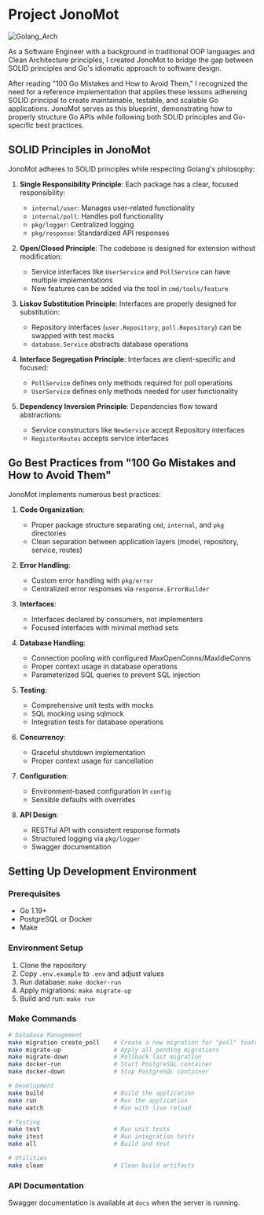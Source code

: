 # Project JonoMot

![Golang_Arch](https://github.com/user-attachments/assets/20fe6ce8-9a5a-4bb7-8d6a-18a26da4b950)

As a Software Engineer with a background in traditional OOP languages and Clean Architecture principles, I created JonoMot to bridge the gap between SOLID principles and Go's idiomatic approach to software design.

After reading "100 Go Mistakes and How to Avoid Them," I recognized the need for a reference implementation that applies these lessons adhereing SOLID principal to create maintainable, testable, and scalable Go applications. JonoMot serves as this blueprint, demonstrating how to properly structure Go APIs while following both SOLID principles and Go-specific best practices.

## SOLID Principles in JonoMot

JonoMot adheres to SOLID principles while respecting Golang's philosophy:

1. **Single Responsibility Principle**: Each package has a clear, focused responsibility:

    - `internal/user`: Manages user-related functionality
    - `internal/poll`: Handles poll functionality
    - `pkg/logger`: Centralized logging
    - `pkg/response`: Standardized API responses

2. **Open/Closed Principle**: The codebase is designed for extension without modification:

    - Service interfaces like `UserService` and `PollService` can have multiple implementations
    - New features can be added via the tool in `cmd/tools/feature`

3. **Liskov Substitution Principle**: Interfaces are properly designed for substitution:

    - Repository interfaces (`user.Repository`, `poll.Repository`) can be swapped with test mocks
    - `database.Service` abstracts database operations

4. **Interface Segregation Principle**: Interfaces are client-specific and focused:

    - `PollService` defines only methods required for poll operations
    - `UserService` defines only methods needed for user functionality

5. **Dependency Inversion Principle**: Dependencies flow toward abstractions:
    - Service constructors like `NewService` accept Repository interfaces
    - `RegisterRoutes` accepts service interfaces

## Go Best Practices from "100 Go Mistakes and How to Avoid Them"

JonoMot implements numerous best practices:

1. **Code Organization**:

    - Proper package structure separating `cmd`, `internal`, and `pkg` directories
    - Clean separation between application layers (model, repository, service, routes)

2. **Error Handling**:

    - Custom error handling with `pkg/error`
    - Centralized error responses via `response.ErrorBuilder`

3. **Interfaces**:

    - Interfaces declared by consumers, not implementers
    - Focused interfaces with minimal method sets

4. **Database Handling**:

    - Connection pooling with configured MaxOpenConns/MaxIdleConns
    - Proper context usage in database operations
    - Parameterized SQL queries to prevent SQL injection

5. **Testing**:

    - Comprehensive unit tests with mocks
    - SQL mocking using sqlmock
    - Integration tests for database operations

6. **Concurrency**:

    - Graceful shutdown implementation
    - Proper context usage for cancellation

7. **Configuration**:

    - Environment-based configuration in `config`
    - Sensible defaults with overrides

8. **API Design**:
    - RESTful API with consistent response formats
    - Structured logging via `pkg/logger`
    - Swagger documentation

## Setting Up Development Environment

### Prerequisites

-   Go 1.19+
-   PostgreSQL or Docker
-   Make

### Environment Setup

1. Clone the repository
2. Copy `.env.example` to `.env` and adjust values
3. Run database: `make docker-run`
4. Apply migrations: `make migrate-up`
5. Build and run: `make run`

### Make Commands

```bash
# Database Management
make migration create_poll    # Create a new migration for "poll" feature
make migrate-up               # Apply all pending migrations
make migrate-down             # Rollback last migration
make docker-run               # Start PostgreSQL container
make docker-down              # Stop PostgreSQL container

# Development
make build                    # Build the application
make run                      # Run the application
make watch                    # Run with live reload

# Testing
make test                     # Run unit tests
make itest                    # Run integration tests
make all                      # Build and test

# Utilities
make clean                    # Clean build artifacts
```

### API Documentation

Swagger documentation is available at `docs` when the server is running.
